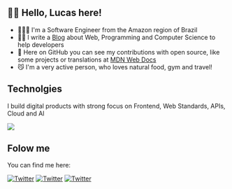## 👋🏻 Hello, Lucas here!


- 👨🏼‍💻 I'm a Software Engineer from the Amazon region of Brazil
- ✍🏻 I write a [Blog](https://dev.to/lucasm) about Web, Programming and Computer Science to help developers
- 🦾 Here on GitHub you can see my contributions with open source, like some projects or translations at [MDN Web Docs](https://github.com/mdn/)
- 😼 I'm a very active person, who loves natural food, gym and travel!

## Technolgies 

I build digital products with strong focus on Frontend, Web Standards, APIs, Cloud and AI

<p>
  <a href="https://lucasm.dev">
    <img src="https://skillicons.dev/icons?i=typescript,css,react,webpack,wordpress,docker,postgres,vscode,azure,c,html,git,aws,linux,javascript" />
  </a>
</p>

## Folow me

You can find me here:

[![Twitter](https://skillicons.dev/icons?i=twitter)](https://twitter.com/lucasmezs)
[![Twitter](https://skillicons.dev/icons?i=linkedin)](https://linkedin.com/in/lucasmezs)
[![Twitter](https://skillicons.dev/icons?i=devto)](https://dev.to/lucasm)

